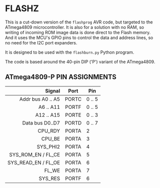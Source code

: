 # FLASHZ

This is a cut-down version of the `flashprog` AVR code, but targeted to the ATmega4809 microcontroller. It is also for a solution with no RAM, so writing of incoming ROM image data is done direct to the Flash memory. And it uses the MCU's GPIO pins to control the data and address lines, so no need for the I2C port expanders.

It is designed to be used with the `flashburn.py` Python program.

The code is based around the 40-pin DIP ('P') variant of the ATmega4809.

## ATmega4809-P PIN ASSIGNMENTS

| Signal              | Port  | Pin    |
|--------------------:|:-----:|--------|
| Addr bus   A0 .. A5 | PORTC | 0 .. 5 |
|           A6 .. A11 | PORTF | 0 .. 5 |
|          A12 .. A15 | PORTE | 0 .. 3 |
| Data bus     D0..D7 | PORTD | 0 .. 7 |
| CPU_RDY             | PORTA | 2      |
| CPU_BE              | PORTA | 3      |
| SYS_PHI2            | PORTA | 4      |
| SYS_ROM_EN  / FL_CE | PORTA | 5      |
| SYS_READ_EN / FL_OE | PORTA | 6      |
| FL_WE               | PORTA | 7      |
| SYS_RES             | PORTF | 6      |
